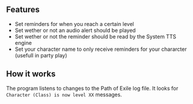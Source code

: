 ## Features
* Set reminders for when you reach a certain level
* Set wether or not an audio alert should be played
* Set wether or not the reminder should be read by the System TTS engine
* Set your character name to only receive reminders for your chararcter (usefull in party play)


## How it works
The program listens to changes to the Path of Exile log file.
It looks for `Character (Class) is now level XX` messages.
